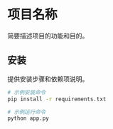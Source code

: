 # 项目名称

简要描述项目的功能和目的。

## 安装

提供安装步骤和依赖项说明。

```bash
# 示例安装命令
pip install -r requirements.txt

# 示例运行命令
python app.py
